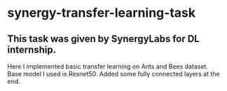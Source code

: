# synergy-transfer-learning-task </br>

## This task was given by SynergyLabs for DL internship. </br>
Here I implemented basic transfer learning on Ants and Bees dataset.
</br>
Base model I used is Resnet50. Added some fully connected layers at the end. </br>

